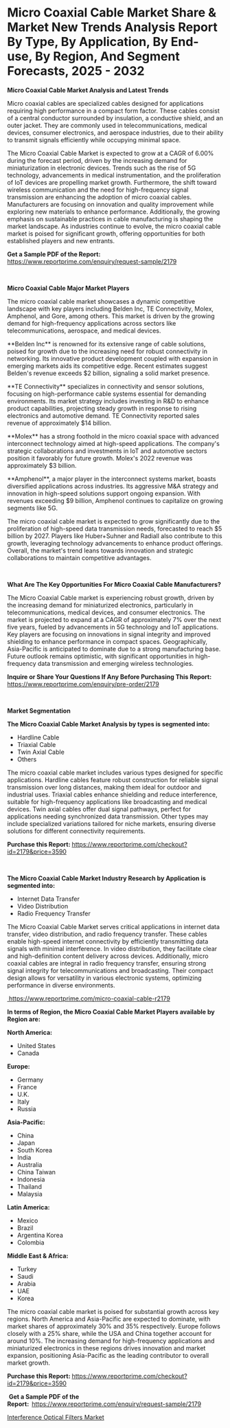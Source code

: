 <p><h1>Micro Coaxial Cable Market Share & Market New Trends Analysis Report By Type, By Application, By End-use, By Region, And Segment Forecasts, 2025 - 2032</h1></p><p><strong>Micro Coaxial Cable Market Analysis and Latest Trends</strong></p>
<p><p>Micro coaxial cables are specialized cables designed for applications requiring high performance in a compact form factor. These cables consist of a central conductor surrounded by insulation, a conductive shield, and an outer jacket. They are commonly used in telecommunications, medical devices, consumer electronics, and aerospace industries, due to their ability to transmit signals efficiently while occupying minimal space.</p><p>The Micro Coaxial Cable Market is expected to grow at a CAGR of 6.00% during the forecast period, driven by the increasing demand for miniaturization in electronic devices. Trends such as the rise of 5G technology, advancements in medical instrumentation, and the proliferation of IoT devices are propelling market growth. Furthermore, the shift toward wireless communication and the need for high-frequency signal transmission are enhancing the adoption of micro coaxial cables. Manufacturers are focusing on innovation and quality improvement while exploring new materials to enhance performance. Additionally, the growing emphasis on sustainable practices in cable manufacturing is shaping the market landscape. As industries continue to evolve, the micro coaxial cable market is poised for significant growth, offering opportunities for both established players and new entrants.</p></p>
<p><strong>Get a Sample PDF of the Report:&nbsp;</strong> <a href="https://www.reportprime.com/enquiry/request-sample/2179?utm_campaign=3167&utm_medium=2&utm_source=Github&utm_content=ia&utm_term=18032025&utm_id=micro-coaxial-cable">https://www.reportprime.com/enquiry/request-sample/2179</a></p>
<p>&nbsp;</p>
<p><strong>Micro Coaxial Cable Major Market Players</strong></p>
<p><p>The micro coaxial cable market showcases a dynamic competitive landscape with key players including Belden Inc, TE Connectivity, Molex, Amphenol, and Gore, among others. This market is driven by the growing demand for high-frequency applications across sectors like telecommunications, aerospace, and medical devices.</p><p>**Belden Inc** is renowned for its extensive range of cable solutions, poised for growth due to the increasing need for robust connectivity in networking. Its innovative product development coupled with expansion in emerging markets aids its competitive edge. Recent estimates suggest Belden's revenue exceeds $2 billion, signaling a solid market presence.</p><p>**TE Connectivity** specializes in connectivity and sensor solutions, focusing on high-performance cable systems essential for demanding environments. Its market strategy includes investing in R&D to enhance product capabilities, projecting steady growth in response to rising electronics and automotive demand. TE Connectivity reported sales revenue of approximately $14 billion.</p><p>**Molex** has a strong foothold in the micro coaxial space with advanced interconnect technology aimed at high-speed applications. The company's strategic collaborations and investments in IoT and automotive sectors position it favorably for future growth. Molex's 2022 revenue was approximately $3 billion.</p><p>**Amphenol**, a major player in the interconnect systems market, boasts diversified applications across industries. Its aggressive M&A strategy and innovation in high-speed solutions support ongoing expansion. With revenues exceeding $9 billion, Amphenol continues to capitalize on growing segments like 5G.</p><p>The micro coaxial cable market is expected to grow significantly due to the proliferation of high-speed data transmission needs, forecasted to reach $5 billion by 2027. Players like Huber+Suhner and Radiall also contribute to this growth, leveraging technology advancements to enhance product offerings. Overall, the market's trend leans towards innovation and strategic collaborations to maintain competitive advantages.</p></p>
<p>&nbsp;</p>
<p><strong>What Are The Key Opportunities For Micro Coaxial Cable Manufacturers?</strong></p>
<p><p>The Micro Coaxial Cable market is experiencing robust growth, driven by the increasing demand for miniaturized electronics, particularly in telecommunications, medical devices, and consumer electronics. The market is projected to expand at a CAGR of approximately 7% over the next five years, fueled by advancements in 5G technology and IoT applications. Key players are focusing on innovations in signal integrity and improved shielding to enhance performance in compact spaces. Geographically, Asia-Pacific is anticipated to dominate due to a strong manufacturing base. Future outlook remains optimistic, with significant opportunities in high-frequency data transmission and emerging wireless technologies.</p></p>
<p><strong>Inquire or Share Your Questions If Any Before Purchasing This Report:</strong> <a href="https://www.reportprime.com/enquiry/pre-order/2179?utm_campaign=3167&utm_medium=2&utm_source=Github&utm_content=ia&utm_term=18032025&utm_id=micro-coaxial-cable">https://www.reportprime.com/enquiry/pre-order/2179</a></p>
<p>&nbsp;</p>
<p><strong>Market Segmentation</strong></p>
<p><strong>The Micro Coaxial Cable Market Analysis by types is segmented into:</strong></p>
<p><ul><li>Hardline Cable</li><li>Triaxial Cable</li><li>Twin Axial Cable</li><li>Others</li></ul></p>
<p><p>The micro coaxial cable market includes various types designed for specific applications. Hardline cables feature robust construction for reliable signal transmission over long distances, making them ideal for outdoor and industrial uses. Triaxial cables enhance shielding and reduce interference, suitable for high-frequency applications like broadcasting and medical devices. Twin axial cables offer dual signal pathways, perfect for applications needing synchronized data transmission. Other types may include specialized variations tailored for niche markets, ensuring diverse solutions for different connectivity requirements.</p></p>
<p><strong>Purchase this Report:&nbsp;</strong><a href="https://www.reportprime.com/checkout?id=2179&price=3590&utm_campaign=3167&utm_medium=2&utm_source=Github&utm_content=ia&utm_term=18032025&utm_id=micro-coaxial-cable">https://www.reportprime.com/checkout?id=2179&price=3590</a></p>
<p>&nbsp;</p>
<p><strong>The Micro Coaxial Cable Market Industry Research by Application is segmented into:</strong></p>
<p><ul><li>Internet Data Transfer</li><li>Video Distribution</li><li>Radio Frequency Transfer</li></ul></p>
<p><p>The Micro Coaxial Cable Market serves critical applications in internet data transfer, video distribution, and radio frequency transfer. These cables enable high-speed internet connectivity by efficiently transmitting data signals with minimal interference. In video distribution, they facilitate clear and high-definition content delivery across devices. Additionally, micro coaxial cables are integral in radio frequency transfer, ensuring strong signal integrity for telecommunications and broadcasting. Their compact design allows for versatility in various electronic systems, optimizing performance in diverse environments.</p></p>
<p><a href="https://www.reportprime.com/micro-coaxial-cable-r2179?utm_campaign=3167&utm_medium=2&utm_source=Github&utm_content=ia&utm_term=18032025&utm_id=micro-coaxial-cable">&nbsp;https://www.reportprime.com/micro-coaxial-cable-r2179</a></p>
<p><strong>In terms of Region, the Micro Coaxial Cable Market Players available by Region are:</strong></p>
<p>
    <p> <strong> North America: </strong>
        <ul>
            <li>United States</li>
            <li>Canada</li>
        </ul>
        </p> 
    <p> <strong> Europe: </strong>
        <ul>
            <li>Germany</li>
            <li>France</li>
            <li>U.K.</li>
            <li>Italy</li>
            <li>Russia</li>
        </ul>
        </p> 
    <p> <strong> Asia-Pacific: </strong>
        <ul>
            <li>China</li>
            <li>Japan</li>
            <li>South Korea</li>
            <li>India</li>
            <li>Australia</li>
            <li>China Taiwan</li>
            <li>Indonesia</li>
            <li>Thailand</li>
            <li>Malaysia</li>
        </ul>
        </p> 
    <p> <strong> Latin America: </strong>
        <ul>
            <li>Mexico</li>
            <li>Brazil</li>
            <li>Argentina Korea</li>
            <li>Colombia</li>
        </ul>
        </p> 
    <p> <strong> Middle East & Africa: </strong>
        <ul>
            <li>Turkey</li>
            <li>Saudi</li>
            <li>Arabia</li>
            <li>UAE</li>
            <li>Korea</li>
        </ul>
    </p>
    </p>
<p><p>The micro coaxial cable market is poised for substantial growth across key regions. North America and Asia-Pacific are expected to dominate, with market shares of approximately 30% and 35% respectively. Europe follows closely with a 25% share, while the USA and China together account for around 10%. The increasing demand for high-frequency applications and miniaturized electronics in these regions drives innovation and market expansion, positioning Asia-Pacific as the leading contributor to overall market growth.</p></p>
<p><strong>Purchase this Report: </strong><a href="https://www.reportprime.com/checkout?id=2179&price=3590&utm_campaign=3167&utm_medium=2&utm_source=Github&utm_content=ia&utm_term=18032025&utm_id=micro-coaxial-cable">https://www.reportprime.com/checkout?id=2179&price=3590</a></p>
<p>&nbsp;<strong>Get a Sample PDF of the Report:&nbsp;&nbsp;</strong><a href="https://www.reportprime.com/enquiry/request-sample/2179?utm_campaign=3167&utm_medium=2&utm_source=Github&utm_content=ia&utm_term=18032025&utm_id=micro-coaxial-cable">https://www.reportprime.com/enquiry/request-sample/2179</a></p>
<p><strong></strong></p>
<p><p><a href="https://github.com/lotoahshaiek/Market-Research-Report-List-1/blob/main/interference-optical-filters-market.md?utm_campaign=3167&utm_medium=2&utm_source=Github&utm_content=ia&utm_term=18032025&utm_id=micro-coaxial-cable">Interference Optical Filters Market</a></p></p>